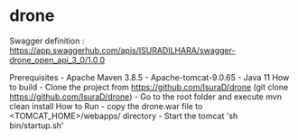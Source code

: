 # drone

Swagger definition : https://app.swaggerhub.com/apis/ISURADILHARA/swagger-drone_open_api_3_0/1.0.0

Prerequisites 
     - Apache Maven 3.8.5
     - Apache-tomcat-9.0.65
     - Java 11
How to build
     - Clone the project from https://github.com/IsuraD/drone
       (git clone https://github.com/IsuraD/drone)
     - Go to the root folder and execute mvn clean install
How to Run
     - copy the drone.war file to <TOMCAT_HOME>/webapps/ directory
     - Start the tomcat 'sh bin/startup.sh'



